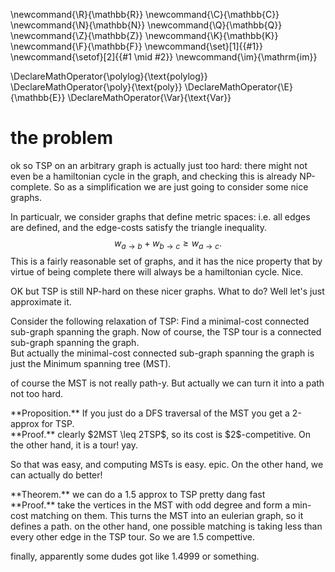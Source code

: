 \newcommand{\R}{\mathbb{R}}
\newcommand{\C}{\mathbb{C}}
\newcommand{\N}{\mathbb{N}}
\newcommand{\Q}{\mathbb{Q}}
\newcommand{\Z}{\mathbb{Z}}
\newcommand{\K}{\mathbb{K}}
\newcommand{\F}{\mathbb{F}}
\newcommand{\set}[1]{\{#1\}}
\newcommand{\setof}[2]{\{#1 \mid #2\}}
\newcommand{\im}{\mathrm{im}}

\DeclareMathOperator{\polylog}{\text{polylog}}
\DeclareMathOperator{\poly}{\text{poly}}
\DeclareMathOperator{\E}{\mathbb{E}}
\DeclareMathOperator{\Var}{\text{Var}}


# the problem

ok so TSP on an arbitrary graph is actually just too hard: 
there might not even be a hamiltonian cycle in the graph, and
checking this is already NP-complete.
So as a simplification we are just going to consider some nice
graphs.

In particualr, we consider graphs that define metric spaces:
i.e. all edges are defined, and the edge-costs satisfy the
triangle inequality.
$$w_{a\to b} + w_{b\to c} \geq w_{a\to c}.$$
This is a fairly reasonable set of graphs, and it has the nice
property that by virtue of being complete there will always be a
hamiltonian cycle. Nice.

OK but TSP is still NP-hard on these nicer graphs.
What to do? Well let's just approximate it.

Consider the following relaxation of TSP: 
Find a minimal-cost connected sub-graph spanning the graph. Now
of course, the TSP tour is a connected sub-graph spanning the
graph.  
But actually the minimal-cost connected sub-graph spanning the
graph is just the Minimum spanning tree (MST).

of course the MST is not really path-y. But actually we can turn
it into a path not too hard.

<div class="prop envbox">**Proposition.**
If you just do a DFS traversal of the MST you get a 2-approx for
TSP.
</div>
<div class="pf envbox">**Proof.**
clearly $2MST \leq 2TSP$, so its cost is $2$-competitive. On the
other hand, it is a tour! yay.
</div>

So that was easy, and computing MSTs is easy. epic.
On the other hand, we can actually do better!

<div class="thm envbox">**Theorem.**
we can do a 1.5 approx to TSP pretty dang fast
</div>
<div class="pf envbox">**Proof.**
take the vertices in the MST with odd degree and form a min-cost
matching on them.
This turns the MST into an eulerian graph, so it defines a path.
on the other hand, one possible matching is taking less than
every other edge in the TSP tour. So we are 1.5 compettive.

</div>

finally, apparently some dudes got like 1.4999 or something.



